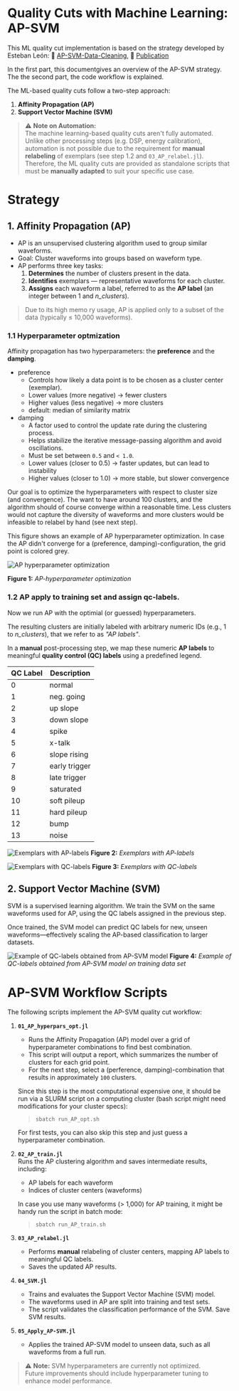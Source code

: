 # Quality Cuts with Machine Learning: AP-SVM

This ML quality cut implementation is based on the strategy developed by Esteban León: 🐙 [AP-SVM-Data-Cleaning](https://github.com/esleon97/AP-SVM-Data-Cleaning/tree/main/train), 📖 [Publication](https://iopscience.iop.org/article/10.1088/2632-2153/adbb37)

In the first part, this documentgives an overview of the AP-SVM strategy. The the second part, the code workflow is explained. 

The ML-based quality cuts follow a two-step approach:
1. **Affinity Propagation (AP)** 
2. **Support Vector Machine (SVM)**  


> ⚠️ **Note on Automation:**   
> The machine learning-based quality cuts aren't fully automated. Unlike other processing steps (e.g. DSP, energy calibration), automation is not possible due to the requirement for **manual relabeling** of exemplars (see step 1.2 and `03_AP_relabel.jl`).  Therefore, the ML quality cuts are provided as standalone scripts that must be **manually adapted** to suit your specific use case.

# Strategy
## 1. Affinity Propagation (AP)
- AP is an unsupervised clustering algorithm used to group similar waveforms.
- Goal: Cluster waveforms into groups based on waveform type.
- AP performs three key tasks:
  1. **Determines** the number of clusters present in the data.
  2. **Identifies** exemplars — representative waveforms for each cluster.
  3. **Assigns** each waveform a label, referred to as the **AP label** (an integer between 1 and *n_clusters*).

> Due to its high memo ry usage, AP is applied only to a subset of the data (typically ≤ 10,000 waveforms).

### 1.1 Hyperparameter optmization
Affinity propagation has two hyperparameters: the **preference** and the **damping**. 

- preference
  - Controls how likely a data point is to be chosen as a cluster center (exemplar).
  - Lower values (more negative) → fewer clusters
  - Higher values (less negative) → more clusters
  - default: median of similarity matrix
- damping
  - A factor used to control the update rate during the clustering process.
  - Helps stabilize the iterative message-passing algorithm and avoid oscillations.
  - Must be set between `0.5` and `< 1.0`.
  - Lower values (closer to 0.5) → faster updates, but can lead to instability
  - Higher values (closer to 1.0) → more stable, but slower convergence

Our goal is to optimize the hyperparameters with respect to cluster size (and convergence). The want to have around 100 clusters, and the algorithm should of course converge within a reasonable time. Less clusters would not capture the diversity of waveforms and more clusters would be infeasible to relabel by hand (see next step).

This figure shows an example of AP hyperparameter optimization. In case the AP didn't converge for a (preference, damping)-configuration, the grid point is colored grey. 

![AP hyperparameter optimization](example_plots/AP_hyperpars_opt_Nclusters_5dampings0.5-0.99_10qprefs0.01-0.5.png)

**Figure 1:** *AP-hyperparameter optimization*

### 1.2 AP apply to training set and assign qc-labels. 
Now we run AP with the optimial (or guessed) hyperparameters. 

The resulting clusters are initially labeled with arbitrary numeric IDs (e.g., 1 to *n_clusters*), that we refer to as *"AP labels"*. 

In a **manual** post-processing step, we map these numeric **AP labels** to meaningful **quality control (QC) labels** using a predefined legend.

| QC Label | Description   |
| -------- | ------------- |
| 0        | normal        |
| 1        | neg. going    |
| 2        | up slope      |
| 3        | down slope    |
| 4        | spike         |
| 5        | x-talk        |
| 6        | slope rising  |
| 7        | early trigger |
| 8        | late trigger  |
| 9        | saturated     |
| 10       | soft pileup   |
| 11       | hard pileup   |
| 12       | bump          |
| 13       | noise         |


![Exemplars with AP-labels](example_plots/AP_exemplars_damp0.5_qpref0.3.png)
**Figure 2:** *Exemplars with AP-labels*


![Exemplars with QC-labels](example_plots/AP_exemplars_QClabels_damp0.5_qpref0.3.png)
**Figure 3:** *Exemplars with QC-labels*

## 2. Support Vector Machine (SVM)

SVM is a supervised learning algorithm. We train the SVM on the same waveforms used for AP, using the QC labels assigned in the previous step.

Once trained, the SVM model can predict QC labels for new, unseen waveforms—effectively scaling the AP-based classification to larger datasets.

![Example of QC-labels obtained from AP-SVM model](example_plots/SVM_train_cost1.0_gamma0.5.png)
**Figure 4:** *Example of QC-labels obtained from AP-SVM model on training data set*

# AP-SVM Workflow Scripts

The following scripts implement the AP-SVM quality cut workflow:

1. **`01_AP_hyperpars_opt.jl`**  
    - Runs the Affinity Propagation (AP) model over a grid of hyperparameter combinations to find best combination.  
    - This script will output a report, which summarizes the number of clusters for each grid point. 
    - For the next step, select a (perference, damping)-combination that results in approximately `100` clusters.

    Since this step is the most computational expensive one, it should be run via a SLURM script on a computing cluster (bash script might need modifications for your cluster specs): 

    > `sbatch run_AP_opt.sh` 

    For first tests, you can also skip this step and just guess a hyperparameter combination. 

2.  **`02_AP_train.jl`**  
  Runs the AP clustering algorithm and saves intermediate results, including:
    - AP labels for each waveform
    - Indices of cluster centers (waveforms)

    In case you use many waveforms (> 1,000) for AP training, it might be handy run the script in batch mode:
    > `sbatch run_AP_train.sh` 

3.  **`03_AP_relabel.jl`**  
    - Performs **manual** relabeling of cluster centers, mapping AP labels to meaningful QC labels.  
    - Saves the updated AP results.

4. **`04_SVM.jl`**  
    - Trains and evaluates the Support Vector Machine (SVM) model.  
    - The waveforms used in AP are split into training and test sets.  
    - The script validates the classification performance of the SVM. Save SVM results.

4. **`05_Apply_AP-SVM.jl`**  
    - Applies the trained AP-SVM model to unseen data, such as all waveforms from a full run.

> ⚠️ **Note:** SVM hyperparameters are currently not optimized.  
> Future improvements should include hyperparameter tuning to enhance model performance.
